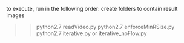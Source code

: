 to execute, run in the following order: 
create folders to contain result images
>> python2.7 readVideo.py
>> python2.7 enforceMinRSize.py
>> python2.7 iterative.py or iterative_noFlow.py